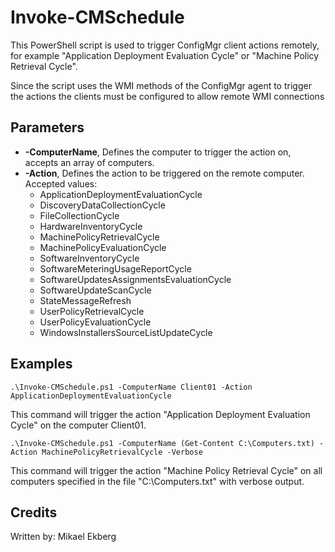# Invoke-CMSchedule
This PowerShell script is used to trigger ConfigMgr client actions remotely, for example "Application Deployment Evaluation Cycle" or "Machine Policy Retrieval Cycle".

Since the script uses the WMI methods of the ConfigMgr agent to trigger the actions the clients must be configured to allow remote WMI connections

## Parameters

- **-ComputerName**, Defines the computer to trigger the action on, accepts an array of computers.
- **-Action**, Defines the action to be triggered on the remote computer. Accepted values:
    * ApplicationDeploymentEvaluationCycle
    * DiscoveryDataCollectionCycle
    * FileCollectionCycle
    * HardwareInventoryCycle
    * MachinePolicyRetrievalCycle
    * MachinePolicyEvaluationCycle
    * SoftwareInventoryCycle
    * SoftwareMeteringUsageReportCycle
    * SoftwareUpdatesAssignmentsEvaluationCycle
    * SoftwareUpdateScanCycle
    * StateMessageRefresh
    * UserPolicyRetrievalCycle
    * UserPolicyEvaluationCycle
    * WindowsInstallersSourceListUpdateCycle

## Examples

`.\Invoke-CMSchedule.ps1 -ComputerName Client01 -Action ApplicationDeploymentEvaluationCycle`

This command will trigger the action "Application Deployment Evaluation Cycle" on the computer Client01.

`.\Invoke-CMSchedule.ps1 -ComputerName (Get-Content C:\Computers.txt) -Action MachinePolicyRetrievalCycle -Verbose`

This command will trigger the action "Machine Policy Retrieval Cycle" on all computers specified in the file "C:\Computers.txt" with verbose output.

## Credits

Written by: Mikael Ekberg